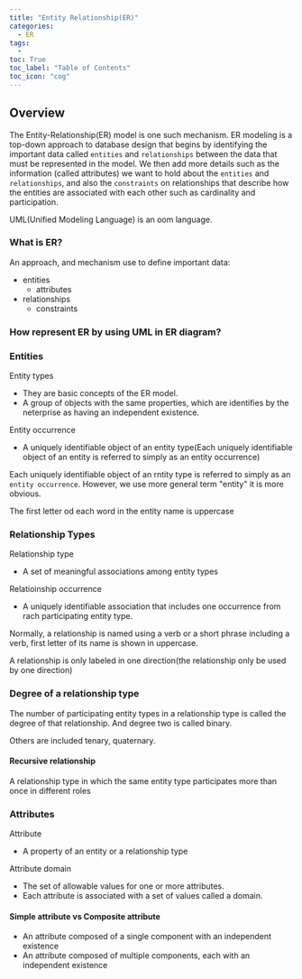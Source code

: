 ```yaml
---
title: "Entity Relationship(ER)"                                        
categories:
  - ER
tags:
  - 
toc: True
toc_label: "Table of Contents"
toc_icon: "cog"
---
```


## Overview

The Entity-Relationship(ER) model is one such mechanism. ER modeling is a top-down approach to database design that begins by identifying the important data called `entities` and `relationships` between the data that must be represented in the model. We then add more details such as the information (called attributes) we want to hold about the `entities` and `relationships`, and also the `constraints` on relationships that describe how the entities are associated with each other such as cardinality and participation.

UML(Unified Modeling Language) is an oom language.

### What is ER?
An approach, and mechanism use to define important data:
* entities
  * attributes
* relationships
  * constraints


### How represent ER by using UML in ER diagram?

### Entities
Entity types
* They are basic concepts of the ER model.
* A group of objects with the same properties, which are identifies by the neterprise as having an independent existence.

Entity occurrence
* A uniquely identifiable object of an entity type(Each uniquely identifiable object of an entity is referred to simply as an entity occurrence)

Each uniquely identifiable object of an rntity type is referred to simply as an `entity occurrence`. However, we use more general term "entity" it is more obvious.

The first letter od each word in the entity name is uppercase

### Relationship Types
Relationship type
* A set of meaningful associations among entity types

Relatioinship occurrence
* A uniquely identifiable association that includes one occurrence from rach participating entity type.

Normally, a relationship is named using a verb or a short phrase including a verb, first letter of its name is shown in uppercase.

A relationship is only labeled in one direction(the relationship only be used by one direction)

### Degree of a relationship type
The number of participating entity types in a relationship type is called the degree of that relationship. And degree two is called binary.

Others are included tenary, quaternary.

#### Recursive relationship
A relationship type in which the same entity type participates more than once in different roles

### Attributes
Attribute
* A property of an entity or a relationship type

Attribute domain
* The set of allowable values for one or more attributes.
* Each attribute is associated with a set of values called a domain.

#### Simple attribute vs Composite attribute
* An attribute composed of a single component with an independent existence
* An attribute composed of multiple components, each with an independent existence






  




